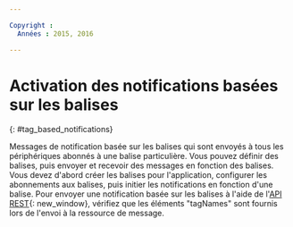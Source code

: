 ```yaml
---

Copyright :
  Années : 2015, 2016

---
```


# Activation des notifications basées sur les balises
{: #tag_based_notifications}

Messages de notification basée sur les balises qui sont envoyés à tous les périphériques abonnés à une balise particulière. Vous pouvez définir des balises, puis envoyer et recevoir des messages en fonction des balises. Vous devez d'abord créer les balises pour l'application, configurer les abonnements aux balises, puis initier les
notifications en fonction d'une balise. Pour envoyer une notification basée sur les balises à l'aide de l'[API REST](https://mobile.{DomainName}/imfpushrestapidocs/){: new_window}, vérifiez que les éléments "tagNames" sont fournis lors de l'envoi à la ressource de message.
